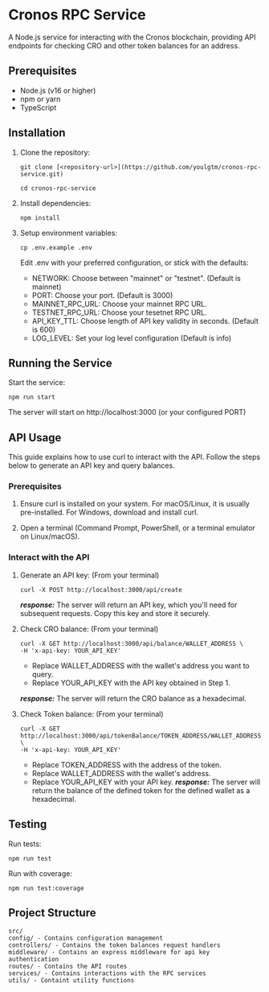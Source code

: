 # Cronos RPC Service

A Node.js service for interacting with the Cronos blockchain, providing API endpoints for checking CRO and other token balances for an address.

## Prerequisites

- Node.js (v16 or higher)
- npm or yarn
- TypeScript

## Installation

1. Clone the repository:

   ```
   git clone [<repository-url>](https://github.com/youlgtm/cronos-rpc-service.git)
   ```

   ```
   cd cronos-rpc-service
   ```

2. Install dependencies:

   ```
   npm install
   ```

3. Setup environment variables:

   ```
   cp .env.example .env
   ```

   Edit .env with your preferred configuration, or stick with the defaults:

   - NETWORK: Choose between "mainnet" or "testnet". (Default is mainnet)
   - PORT: Choose your port. (Default is 3000)
   - MAINNET_RPC_URL: Choose your mainnet RPC URL.
   - TESTNET_RPC_URL: Choose your tesetnet RPC URL.
   - API_KEY_TTL: Choose length of API key validity in seconds. (Default is 600)
   - LOG_LEVEL: Set your log level configuration (Default is info)

## Running the Service

Start the service:

```
npm run start
```

The server will start on http://localhost:3000 (or your configured PORT)

## API Usage

This guide explains how to use curl to interact with the API. Follow the steps below to generate an API key and query balances.

### Prerequisites

1.  Ensure curl is installed on your system.
    For macOS/Linux, it is usually pre-installed.
    For Windows, download and install curl.

2.  Open a terminal (Command Prompt, PowerShell, or a terminal emulator on Linux/macOS).

### Interact with the API

1. Generate an API key:
   (From your terminal)

   ```
   curl -X POST http://localhost:3000/api/create
   ```

   **_response:_**
   The server will return an API key, which you'll need for subsequent requests. Copy this key and store it securely.

2. Check CRO balance:
   (From your terminal)

   ```
   curl -X GET http://localhost:3000/api/balance/WALLET_ADDRESS \
   -H 'x-api-key: YOUR_API_KEY'
   ```

   - Replace WALLET_ADDRESS with the wallet's address you want to query.
   - Replace YOUR_API_KEY with the API key obtained in Step 1.

   **_response:_** The server will return the CRO balance as a hexadecimal.

3. Check Token balance:
   (From your terminal)
   ```
   curl -X GET http://localhost:3000/api/tokenBalance/TOKEN_ADDRESS/WALLET_ADDRESS \
   -H 'x-api-key: YOUR_API_KEY'
   ```
   - Replace TOKEN_ADDRESS with the address of the token.
   - Replace WALLET_ADDRESS with the wallet's address.
   - Replace YOUR_API_KEY with your API key.
   **_response:_** The server will return the balance of the defined token for the defined wallet as a hexadecimal.

## Testing

Run tests:

```
npm run test
```

Run with coverage:

```
npm run test:coverage
```

## Project Structure

```
src/
config/ - Contains configuration management
controllers/ - Contains the token balances request handlers
middleware/ - Contains an express middleware for api key authentication
routes/ - Contains the API routes
services/ - Contains interactions with the RPC services
utils/ - Containt utility functions
```
